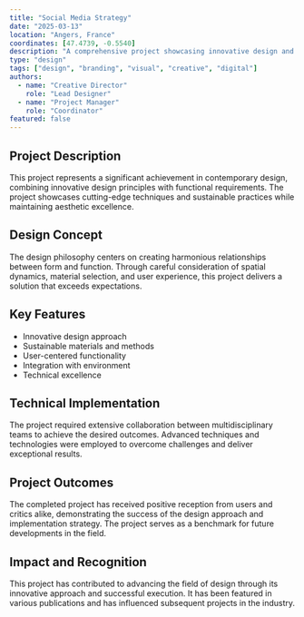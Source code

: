 ```yaml
---
title: "Social Media Strategy"
date: "2025-03-13"
location: "Angers, France"
coordinates: [47.4739, -0.5540]
description: "A comprehensive project showcasing innovative design and creative solutions"
type: "design"
tags: ["design", "branding", "visual", "creative", "digital"]
authors:
  - name: "Creative Director"
    role: "Lead Designer"
  - name: "Project Manager"
    role: "Coordinator"
featured: false
---
```


## Project Description

This project represents a significant achievement in contemporary design, combining innovative design principles with functional requirements. The project showcases cutting-edge techniques and sustainable practices while maintaining aesthetic excellence.

## Design Concept

The design philosophy centers on creating harmonious relationships between form and function. Through careful consideration of spatial dynamics, material selection, and user experience, this project delivers a solution that exceeds expectations.

## Key Features

- Innovative design approach
- Sustainable materials and methods
- User-centered functionality
- Integration with environment
- Technical excellence

## Technical Implementation

The project required extensive collaboration between multidisciplinary teams to achieve the desired outcomes. Advanced techniques and technologies were employed to overcome challenges and deliver exceptional results.

## Project Outcomes

The completed project has received positive reception from users and critics alike, demonstrating the success of the design approach and implementation strategy. The project serves as a benchmark for future developments in the field.

## Impact and Recognition

This project has contributed to advancing the field of design through its innovative approach and successful execution. It has been featured in various publications and has influenced subsequent projects in the industry.
